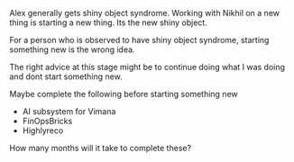 Alex generally gets shiny object syndrome. Working with Nikhil on a new thing is starting a new thing. Its the new shiny object. 

For a person who is observed to have shiny object syndrome, starting something new is the wrong idea. 

The right advice at this stage might be to continue doing what I was doing and dont start something new. 

Maybe complete the following before starting something new
- AI subsystem for Vimana
- FinOpsBricks
- Highlyreco

How many months will it take to complete these?